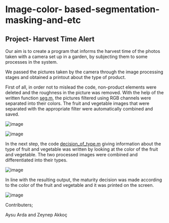 # Image-color- based-segmentation-masking-and-etc

  ## Project- Harvest Time Alert
     
Our aim is to create a program that informs the harvest time of the photos taken with a camera set up in a garden, by subjecting them to some processes in the system.

We passed the pictures taken by the camera through the image processing stages and obtained a printout about the type of product.

First of all, in order not to mislead the code, non-product elements were deleted and the roughness in the picture was removed. With the help of the written function [seg.m](https://github.com/akkocz17/Image-segmentation-masking-and-etc/blob/main/seg.m), the pictures filtered using RGB channels were separated into their colors. The fruit and vegetable images that were separated with the appropriate filter were automatically combined and saved.

![image](https://user-images.githubusercontent.com/88335393/203012035-afc283e3-1d0e-4566-88fa-f71b0fc99cbb.png)

![image](https://user-images.githubusercontent.com/88335393/203012290-7a37aeed-7186-4e57-9df5-60e578dfa5bb.png)


In the next step, the code [decision_of_type.m](https://github.com/akkocz17/Image-segmentation-masking-and-etc/blob/main/decision_of_type.m) giving information about the type of fruit and vegetable was written by looking at the color of the fruit and vegetable. The two processed images were combined and differentiated into their types.

![image](https://user-images.githubusercontent.com/88335393/203014343-3a7458a9-9524-4f19-b477-768039365b91.png)


In line with the resulting output, the maturity decision was made according to the color of the fruit and vegetable and it was printed on the screen.

![image](https://user-images.githubusercontent.com/88335393/203014902-714a58f6-a5d5-4094-8ac5-479b058698d5.png)


Contributers;

Aysu Arda   and   Zeynep Akkoç
